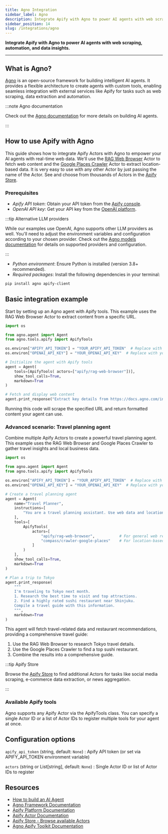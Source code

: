 ```yaml
---
title: Agno Integration
sidebar_label: Agno
description: Integrate Apify with Agno to power AI agents with web scraping, automation, and data insights.
sidebar_position: 14
slug: /integrations/agno
---
```


**Integrate Apify with Agno to power AI agents with web scraping, automation, and data insights.**

---

## What is Agno?

[Agno](https://docs.agno.com/) is an open-source framework for building intelligent AI agents. It provides a flexible architecture to create agents with custom tools, enabling seamless integration with external services like Apify for tasks such as web scraping, data extraction and automation.

:::note Agno documentation

Check out the [Agno documentation](https://docs.agno.com/introduction) for more details on building AI agents.

:::

## How to use Apify with Agno

This guide shows how to integrate Apify Actors with Agno to empower your AI agents with real-time web data. We'll use the [RAG Web Browser](https://apify.com/apify/rag-web-browser) Actor to fetch web content and the [Google Places Crawler](https://apify.com/compass/crawler-google-places) Actor to extract location-based data. It is very easy to use with any other Actor by just passing the name of the Actor. See and choose from thousands of Actors in the [Apify Store](https://apify.com/store).

### Prerequisites

- _Apify API token_: Obtain your API token from the [Apify console](https://console.apify.com/account/integrations).  
- _OpenAI API key_: Get your API key from the [OpenAI platform](https://platform.openai.com/account/api-keys).

:::tip Alternative LLM providers

While our examples use OpenAI, Agno supports other LLM providers as well. You'll need to adjust the environment variables and configuration according to your chosen provider. Check out the [Agno models documentation](https://docs.agno.com/models/introduction) for details on supported providers and configuration.

:::

- _Python environment_: Ensure Python is installed (version 3.8+ recommended).  
- _Required packages_: Install the following dependencies in your terminal:

```bash
pip install agno apify-client
```

## Basic integration example

Start by setting up an Agno agent with Apify tools. This example uses the RAG Web Browser Actor to extract content from a specific URL.

```python
import os

from agno.agent import Agent
from agno.tools.apify import ApifyTools

os.environ["APIFY_API_TOKEN"] = "YOUR_APIFY_API_TOKEN"  # Replace with your Apify API token
os.environ["OPENAI_API_KEY"] = "YOUR_OPENAI_API_KEY"  # Replace with your OpenAI API key

# Initialize the agent with Apify tools
agent = Agent(
    tools=[ApifyTools( actors=["apify/rag-web-browser"])],
    show_tool_calls=True,
    markdown=True
)

# Fetch and display web content
agent.print_response("Extract key details from https://docs.agno.com/introduction", markdown=True)
```

Running this code will scrape the specified URL and return formatted content your agent can use.

### Advanced scenario: Travel planning agent

Combine multiple Apify Actors to create a powerful travel planning agent. This example uses the RAG Web Browser and Google Places Crawler to gather travel insights and local business data.

```python
import os

from agno.agent import Agent
from agno.tools.apify import ApifyTools

os.environ["APIFY_API_TOKEN"] = "YOUR_APIFY_API_TOKEN"  # Replace with your Apify API token
os.environ["OPENAI_API_KEY"] = "YOUR_OPENAI_API_KEY"  # Replace with your OpenAI API key

# Create a travel planning agent
agent = Agent(
    name="Travel Planner",
    instructions=[
        "You are a travel planning assistant. Use web data and location insights to provide detailed travel recommendations."
    ],
    tools=[
        ApifyTools(
            actors=[
                "apify/rag-web-browser",           # For general web research
                "compass/crawler-google-places"    # For location-based data
            ]
        )
    ],
    show_tool_calls=True,
    markdown=True
)

# Plan a trip to Tokyo
agent.print_response(
    """
    I'm traveling to Tokyo next month.
    1. Research the best time to visit and top attractions.
    2. Find a highly rated sushi restaurant near Shinjuku.
    Compile a travel guide with this information.
    """,
    markdown=True
)
```

This agent will fetch travel-related data and restaurant recommendations, providing a comprehensive travel guide:

1. Use the RAG Web Browser to research Tokyo travel details.
2. Use the Google Places Crawler to find a top sushi restaurant.
3. Combine the results into a comprehensive guide.

:::tip Apify Store

Browse the [Apify Store](https://apify.com/store) to find additional Actors for tasks like social media scraping, e-commerce data extraction, or news aggregation.

:::

### Available Apify tools

Agno supports any Apify Actor via the ApifyTools class. You can specify a single Actor ID or a list of Actor IDs to register multiple tools for your agent at once.

## Configuration options

`apify_api_token` (string, default: `None`)
: Apify API token (or set via APIFY_API_TOKEN environment variable)

`actors` (string or List[string], default: `None`)
: Single Actor ID or list of Actor IDs to register

## Resources

- [How to build an AI Agent](https://blog.apify.com/how-to-build-an-ai-agent/)
- [Agno Framework Documentation](https://docs.agno.com)
- [Apify Platform Documentation](https://docs.apify.com)
- [Apify Actor Documentation](https://docs.apify.com/actors)
- [Apify Store - Browse available Actors](https://apify.com/store)
- [Agno Apify Toolkit Documentation](https://docs.agno.com/tools/toolkits/others/apify#apify)

